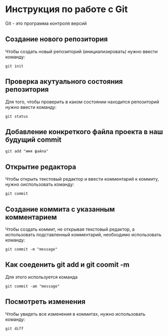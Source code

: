 # Инструкция по работе с Git

Git - это программа контроля версий

## Создание нового репозитория

Чтобы создать новый репозиторий (инициализировать) нужно ввести команду:

    git init

## Проверка акутуального состояния репозитория

Для того, чтобы проверить в каком состоянии находится репозиторий нужно ввести команду:

    git status


## Добавление конкреткого файла проекта в наш будущий commit

    git add "имя файла"

## Открытие редактора

Чтобы открыть текстовый редактор и ввести комментарий к коммиту, нужно оиспользовать команду:

    git commit

## Создание коммита с указанным комментарием

Чтобы создать коммит, не открывая текстовый редактор, а использовать подставленный комментарий, необходимо использовать команду:

    git commit -m "message"

## Как соеденить git add и git coomit -m

Для этого используется команда

    git commit -am "message"

## Посмотреть изменения

Чтобы увидеть все изменения в коммитах, нужно использовать команду:

    git diff



